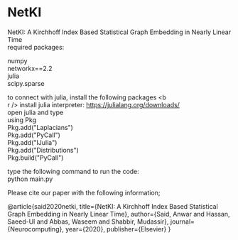 # NetKI

NetKI: A Kirchhoff Index Based Statistical Graph Embedding in Nearly Linear Time <br />
required packages:<br />

numpy <br />
networkx==2.2 <br />
julia <br />
scipy.sparse <br />

to connect with julia, install the following packages <b <br />r />
install julia interpreter: https://julialang.org/downloads/ <br />
open julia and type<br />
using Pkg <br />
Pkg.add("Laplacians") <br />
Pkg.add("PyCall") <br />
Pkg.add("IJulia") <br />
Pkg.add("Distributions")<br />
Pkg.build("PyCall") <br />

type the following command to run the code: <br />
python main.py<br />

Please cite our paper with the following information;

@article{said2020netki,
  title={NetKI: A Kirchhoff Index Based Statistical Graph Embedding in Nearly Linear Time},
  author={Said, Anwar and Hassan, Saeed-Ul and Abbas, Waseem and Shabbir, Mudassir},
  journal={Neurocomputing},
  year={2020},
  publisher={Elsevier}
}

